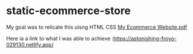 # static-ecommerce-store

My goal was to relicate this uisng HTML CSS
[My Ecommerce Website.pdf](https://github.com/Stephen-Heff/static-ecommerce-store/files/11578527/My.Ecommerce.Website.pdf)

Here ia a link to what I was able to achieve :https://astonishing-froyo-029130.netlify.app/
